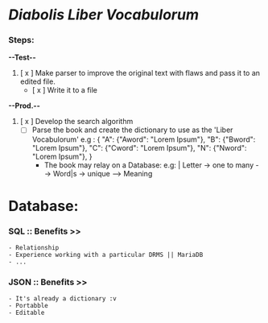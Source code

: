 # *Diabolis Liber Vocabulorum*

### Steps:

**--Test--**
1. [ x ] Make parser to improve the original text with flaws and pass it to an edited file.
    - [ x ] Write it to a file

**--Prod.--**
1. [ x ] Develop the search algorithm
    - [  ] Parse the book and create the dictionary to use as the 'Liber Vocabulorum'
    e.g :
        {
            "A": {"Aword": "Lorem Ipsum"},
            "B": {"Bword": "Lorem Ipsum"},
            "C": {"Cword": "Lorem Ipsum"},
            "N": {"Nword": "Lorem Ipsum"},
        }
        + The book may relay on a Database:
        e.g:
            | Letter -> one to many --> Word|s -> unique --> Meaning


# Database:

### SQL :: Benefits >>
    - Relationship
    - Experience working with a particular DRMS || MariaDB
    - ...
 
### JSON :: Benefits >>
    - It's already a dictionary :v
    - Portabble
    - Editable

